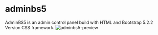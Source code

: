 # adminbs5
AdminBS5 is an admin control panel build with HTML and Bootstrap 5.2.2 Version CSS framework.
![adminbs5-preview](https://user-images.githubusercontent.com/73326316/202099679-46586b01-e08f-453b-9bf7-0c8b8c37066a.png)

